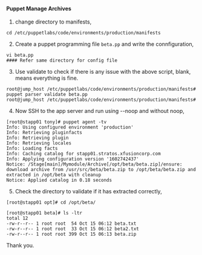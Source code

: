 #### Puppet Manage Archives

1. change directory to manifests, 

```
cd /etc/puppetlabs/code/environments/production/manifests
```

2. Create a puppet programming file `beta.pp` and write the connfiguration,

```
vi beta.pp
#### Refer same directory for config file 
```

3. Use validate to check if there is any issue with the above script, blank, means everything is fine.

```
root@jump_host /etc/puppetlabs/code/environments/production/manifests# puppet parser validate beta.pp
root@jump_host /etc/puppetlabs/code/environments/production/manifests#
```

4. Now SSH to the app server and run using --noop and without noop,

```
[root@stapp01 tony]# puppet agent -tv
Info: Using configured environment 'production'
Info: Retrieving pluginfacts
Info: Retrieving plugin
Info: Retrieving locales
Info: Loading facts
Info: Caching catalog for stapp01.stratos.xfusioncorp.com
Info: Applying configuration version '1602742437'
Notice: /Stage[main]/Mymodule/Archive[/opt/beta/beta.zip]/ensure: download archive from /usr/src/beta/beta.zip to /opt/beta/beta.zip and extracted in /opt/beta with cleanup
Notice: Applied catalog in 0.18 seconds
```

5. Check the directory to validate if it has extracted correctly,

```
[root@stapp01 opt]# cd /opt/beta/

[root@stapp01 beta]# ls -ltr
total 12
-rw-r--r-- 1 root root  54 Oct 15 06:12 beta.txt
-rw-r--r-- 1 root root  33 Oct 15 06:12 beta2.txt
-rw-r--r-- 1 root root 399 Oct 15 06:13 beta.zip
```

Thank you.
